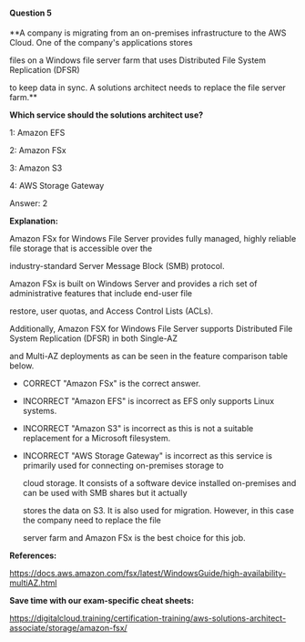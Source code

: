 #### Question  5


**A company is migrating from an on-premises infrastructure to the AWS Cloud. One of the company's applications stores

files on a Windows file server farm that uses Distributed File System Replication (DFSR)

to keep data in sync. A solutions architect needs to replace the file server farm.**


**Which service should the solutions architect use?**


1: Amazon EFS


2: Amazon FSx


3: Amazon S3


4: AWS Storage Gateway


Answer: 2


**Explanation:**


Amazon FSx for Windows File Server provides fully managed, highly reliable file storage that is accessible over the

industry-standard Server Message Block (SMB) protocol.


Amazon FSx is built on Windows Server and provides a rich set of administrative features that include end-user file

restore, user quotas, and Access Control Lists (ACLs).


Additionally, Amazon FSX for Windows File Server supports Distributed File System Replication (DFSR) in both Single-AZ

and Multi-AZ deployments as can be seen in the feature comparison table below.


- CORRECT "Amazon FSx" is the correct answer.


- INCORRECT "Amazon EFS" is incorrect as EFS only supports Linux systems.


- INCORRECT "Amazon S3" is incorrect as this is not a suitable replacement for a Microsoft filesystem.


- INCORRECT "AWS Storage Gateway" is incorrect as this service is primarily used for connecting on-premises storage to

  cloud storage. It consists of a software device installed on-premises and can be used with SMB shares but it actually

  stores the data on S3. It is also used for migration. However, in this case the company need to replace the file

  server farm and Amazon FSx is the best choice for this job.


**References:**


https://docs.aws.amazon.com/fsx/latest/WindowsGuide/high-availability-multiAZ.html


**Save time with our exam-specific cheat sheets:**


https://digitalcloud.training/certification-training/aws-solutions-architect-associate/storage/amazon-fsx/

